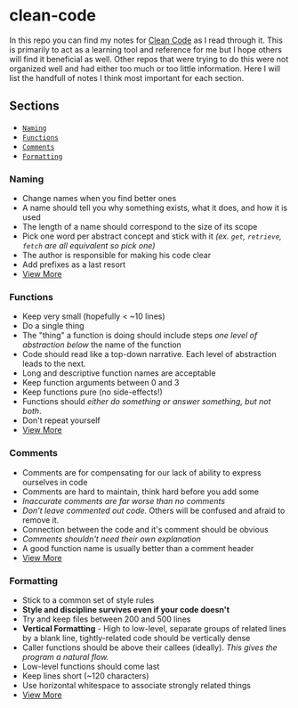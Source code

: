 # clean-code

In this repo you can find my notes for [Clean Code](http://www.amazon.com/Clean-Code-Handbook-Software-Craftsmanship/dp/0132350882/ref=sr_1_1?ie=UTF8&qid=1452837629&sr=8-1&keywords=clean+code) as I read through it. This is primarily to act as a learning tool and reference for me but I hope others will find it beneficial as well. Other repos that were trying to do this were not organized well and had either too much or too little information. Here I will list the handfull of notes I think most important for each section. 


## Sections

* [`Naming`](#naming)
* [`Functions`](#functions)
* [`Comments`](#comments)
* [`Formatting`](#formatting)

<a name="naming"></a>
### Naming
- Change names when you find better ones
- A name should tell you why something exists, what it does, and how it is used
- The length of a name should correspond to the size of its scope
- Pick one word per abstract concept and stick with it *(ex. `get`, `retrieve`, `fetch` are all equivalent so pick one)*
- The author is responsible for making his code clear
- Add prefixes as a last resort
- [View More](/naming.md)


<a name="functions"></a>
### Functions
- Keep very small (hopefully < ~10 lines)
- Do a single thing
- The "thing" a function is doing should include steps *one level of abstraction below* the name of the function
- Code should read like a top-down narrative. Each level of abstraction leads to the next.
- Long and descriptive function names are acceptable
- Keep function arguments between 0 and 3
- Keep functions pure (no side-effects!)
- Functions should *either do something or answer something, but not both*.
- Don't repeat yourself
- [View More](/functions.md)

<a name="comments"></a>
### Comments
- Comments are for compensating for our lack of ability to express ourselves in code
- Comments are hard to maintain, think hard before you add some
- *Inaccurate comments are far worse than no comments*
- *Don't leave commented out code.* Others will be confused and afraid to remove it.
- Connection between the code and it's comment should be obvious
- *Comments shouldn't need their own explanation*
- A good function name is usually better than a comment header
- [View More](/comments.md)

<a name="formatting"></a>
### Formatting
- Stick to a common set of style rules
- **Style and discipline survives even if your code doesn't**
- Try and keep files between 200 and 500 lines
- **Vertical Formatting** - High to low-level, separate groups of related lines by a blank line, tightly-related code should be vertically dense
- Caller functions should be above their callees (ideally). *This gives the program a natural flow.*
- Low-level functions should come last 
- Keep lines short (~120 characters)
- Use horizontal whitespace to associate strongly related things
- [View More](/formatting.md)
